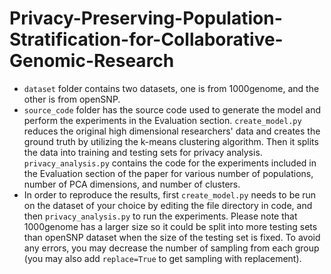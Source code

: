 # Privacy-Preserving-Population-Stratification-for-Collaborative-Genomic-Research


 - `dataset` folder contains two datasets, one is from 1000genome, and the other is from openSNP.
 - `source_code` folder has the source code used to generate the model and perform the experiments in the Evaluation section. 
 `create_model.py` reduces the original high dimensional researchers' data and creates the ground truth by utilizing the k-means clustering algorithm. Then it splits the data into training and testing sets for privacy analysis. 
 `privacy_analysis.py` contains the code for the experiments included in the Evaluation section of the paper for various number of populations, number of PCA dimensions, and number of clusters. 
 - In order to reproduce the results, first `create_model.py` needs to be run on the dataset of your choice by editing the file directory in code, and then `privacy_analysis.py` to run the experiments. Please note that 1000genome has a larger size so it could be split into more testing sets than openSNP dataset when the size of the testing set is fixed. To avoid any errors, you may decrease the number of sampling from each group (you may also add `replace=True` to get sampling with replacement).
